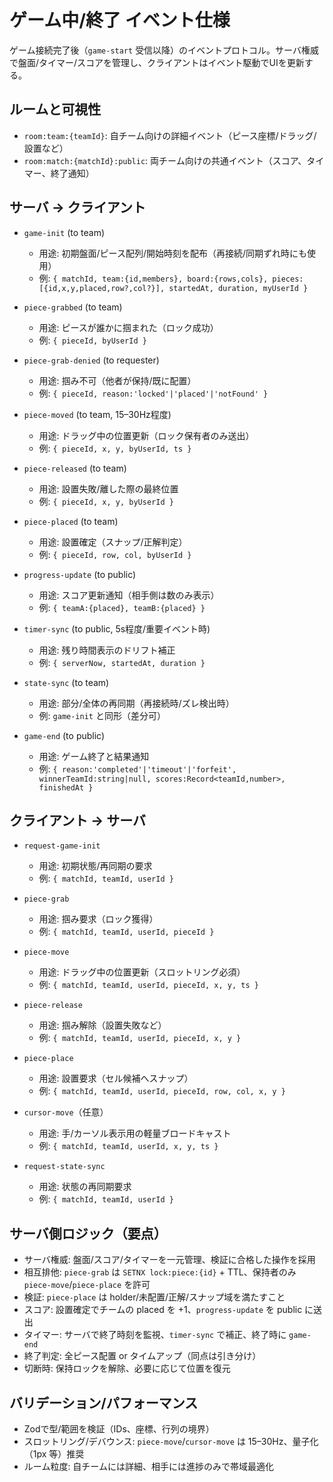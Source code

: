 # ゲーム中/終了 イベント仕様

ゲーム接続完了後（`game-start` 受信以降）のイベントプロトコル。サーバ権威で盤面/タイマー/スコアを管理し、クライアントはイベント駆動でUIを更新する。

## ルームと可視性
- `room:team:{teamId}`: 自チーム向けの詳細イベント（ピース座標/ドラッグ/設置など）
- `room:match:{matchId}:public`: 両チーム向けの共通イベント（スコア、タイマー、終了通知）

## サーバ → クライアント

- `game-init` (to team)
  - 用途: 初期盤面/ピース配列/開始時刻を配布（再接続/同期ずれ時にも使用）
  - 例: `{ matchId, team:{id,members}, board:{rows,cols}, pieces:[{id,x,y,placed,row?,col?}], startedAt, duration, myUserId }`

- `piece-grabbed` (to team)
  - 用途: ピースが誰かに掴まれた（ロック成功）
  - 例: `{ pieceId, byUserId }`

- `piece-grab-denied` (to requester)
  - 用途: 掴み不可（他者が保持/既に配置）
  - 例: `{ pieceId, reason:'locked'|'placed'|'notFound' }`

- `piece-moved` (to team, 15–30Hz程度)
  - 用途: ドラッグ中の位置更新（ロック保有者のみ送出）
  - 例: `{ pieceId, x, y, byUserId, ts }`

- `piece-released` (to team)
  - 用途: 設置失敗/離した際の最終位置
  - 例: `{ pieceId, x, y, byUserId }`

- `piece-placed` (to team)
  - 用途: 設置確定（スナップ/正解判定）
  - 例: `{ pieceId, row, col, byUserId }`

- `progress-update` (to public)
  - 用途: スコア更新通知（相手側は数のみ表示）
  - 例: `{ teamA:{placed}, teamB:{placed} }`

- `timer-sync` (to public, 5s程度/重要イベント時)
  - 用途: 残り時間表示のドリフト補正
  - 例: `{ serverNow, startedAt, duration }`

- `state-sync` (to team)
  - 用途: 部分/全体の再同期（再接続時/ズレ検出時）
  - 例: `game-init` と同形（差分可）

- `game-end` (to public)
  - 用途: ゲーム終了と結果通知
  - 例: `{ reason:'completed'|'timeout'|'forfeit', winnerTeamId:string|null, scores:Record<teamId,number>, finishedAt }`

## クライアント → サーバ

- `request-game-init`
  - 用途: 初期状態/再同期の要求
  - 例: `{ matchId, teamId, userId }`

- `piece-grab`
  - 用途: 掴み要求（ロック獲得）
  - 例: `{ matchId, teamId, userId, pieceId }`

- `piece-move`
  - 用途: ドラッグ中の位置更新（スロットリング必須）
  - 例: `{ matchId, teamId, userId, pieceId, x, y, ts }`

- `piece-release`
  - 用途: 掴み解除（設置失敗など）
  - 例: `{ matchId, teamId, userId, pieceId, x, y }`

- `piece-place`
  - 用途: 設置要求（セル候補へスナップ）
  - 例: `{ matchId, teamId, userId, pieceId, row, col, x, y }`

- `cursor-move`（任意）
  - 用途: 手/カーソル表示用の軽量ブロードキャスト
  - 例: `{ matchId, teamId, userId, x, y, ts }`

- `request-state-sync`
  - 用途: 状態の再同期要求
  - 例: `{ matchId, teamId, userId }`

## サーバ側ロジック（要点）
- サーバ権威: 盤面/スコア/タイマーを一元管理、検証に合格した操作を採用
- 相互排他: `piece-grab` は `SETNX lock:piece:{id}` + TTL、保持者のみ `piece-move`/`piece-place` を許可
- 検証: `piece-place` は holder/未配置/正解/スナップ域を満たすこと
- スコア: 設置確定でチームの placed を +1、`progress-update` を public に送出
- タイマー: サーバで終了時刻を監視、`timer-sync` で補正、終了時に `game-end`
- 終了判定: 全ピース配置 or タイムアップ（同点は引き分け）
- 切断時: 保持ロックを解除、必要に応じて位置を復元

## バリデーション/パフォーマンス
- Zodで型/範囲を検証（IDs、座標、行列の境界）
- スロットリング/デバウンス: `piece-move`/`cursor-move` は 15–30Hz、量子化（1px 等）推奨
- ルーム粒度: 自チームには詳細、相手には進捗のみで帯域最適化

